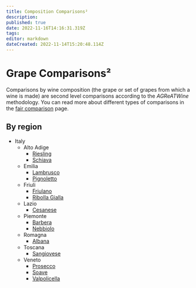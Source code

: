 ```yaml
---
title: Composition Comparisons²
description: 
published: true
date: 2022-11-16T14:16:31.319Z
tags: 
editor: markdown
dateCreated: 2022-11-14T15:20:48.114Z
---
```


# Grape Comparisons² 
Comparisons by wine composition (the grape or set of grapes from which a wine is made) are second level comparisons according to the *AGReATWine* methodology. You can read more about different types of comparisons in the [fair comparison](/Documentation/wine-categories) page.

## By region
- Italy
  - Alto Adige
    - [Riesling](/Appellations/Italy/Alto-Adige/All-Riesling-Wines)
    - [Schiava](/Appellations/Italy/Alto-Adige/All-Schiava-Wines)
  - Emilia
    - [Lambrusco](/Appellations/Italy/Emilia/All-Lambrusco-Wines)
    - [Pignoletto](/Appellations/Italy/Emilia/All-Pignoletto-Wines)
  - Friuli
    - [Friulano](/Appellations/Italy/Friuli-Venezia-Giulia/All-Friulano-Wines)
    - [Ribolla Gialla](/Appellations/Italy/Friuli-Venezia-Giulia/All-Ribolla-Gialla-Wines)
  - Lazio
    - [Cesanese](/Appellations/Italy/Lazio/All-Cesanese-Wines)
  - Piemonte
    - [Barbera](/Appellations/Italy/Piemonte/All-Barbera-Wines)
    - [Nebbiolo](/Appellations/Italy/Piemonte/All-Nebbiolo-Wines)
  - Romagna
    - [Albana](/Appellations/Italy/Romagna/All-Albana-Wines)
  - Toscana
    - [Sangiovese](/Appellations/Italy/Toscana/All-Sangiovese-Wines)
  - Veneto
    - [Prosecco](/Appellations/Italy/Veneto/All-Prosecco-Wines)
    - [Soave](/Appellations/Italy/Veneto/All-Soave-Wines)
    - [Valpolicella](/Appellations/Italy/Veneto/All-Valpolicella-Wines)
